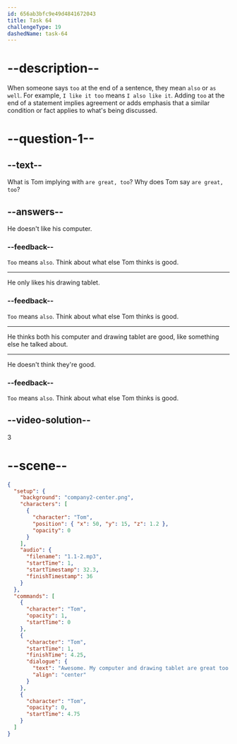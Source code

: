 ```yaml
---
id: 656ab3bfc9e49d4841672043
title: Task 64
challengeType: 19
dashedName: task-64
---
```


# --description--

When someone says `too` at the end of a sentence, they mean `also` or `as well`. For example, `I like it too` means `I also like it`.  Adding `too` at the end of a statement implies agreement or adds emphasis that a similar condition or fact applies to what's being discussed.

# --question-1--

## --text--

What is Tom implying with `are great, too`? Why does Tom say `are great, too`?

## --answers--

He doesn't like his computer.

### --feedback--

`Too` means `also`. Think about what else Tom thinks is good.

---

He only likes his drawing tablet.

### --feedback--

`Too` means `also`. Think about what else Tom thinks is good.

---

He thinks both his computer and drawing tablet are good, like something else he talked about.

---

He doesn't think they're good.

### --feedback--

`Too` means `also`. Think about what else Tom thinks is good.

## --video-solution--

3

# --scene--

```json
{
  "setup": {
    "background": "company2-center.png",
    "characters": [
      {
        "character": "Tom",
        "position": { "x": 50, "y": 15, "z": 1.2 },
        "opacity": 0
      }
    ],
    "audio": {
      "filename": "1.1-2.mp3",
      "startTime": 1,
      "startTimestamp": 32.3,
      "finishTimestamp": 36
    }
  },
  "commands": [
    {
      "character": "Tom",
      "opacity": 1,
      "startTime": 0
    },
    {
      "character": "Tom",
      "startTime": 1,
      "finishTime": 4.25,
      "dialogue": {
        "text": "Awesome. My computer and drawing tablet are great too.",
        "align": "center"
      }
    },
    {
      "character": "Tom",
      "opacity": 0,
      "startTime": 4.75
    }
  ]
}
```
